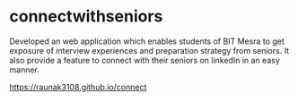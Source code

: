 # connectwithseniors
Developed an web application which enables students of BIT Mesra to get exposure of interview experiences and preparation strategy from seniors.
It also provide a feature to connect with their seniors on linkedIn in an easy manner.




https://raunak3108.github.io/connect
